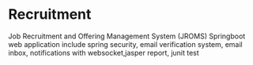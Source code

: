 # Recruitment
Job Recruitment and Offering Management System (JROMS)
Springboot web application
include spring security, email verification system, email inbox, notifications with websocket,jasper report, junit test
